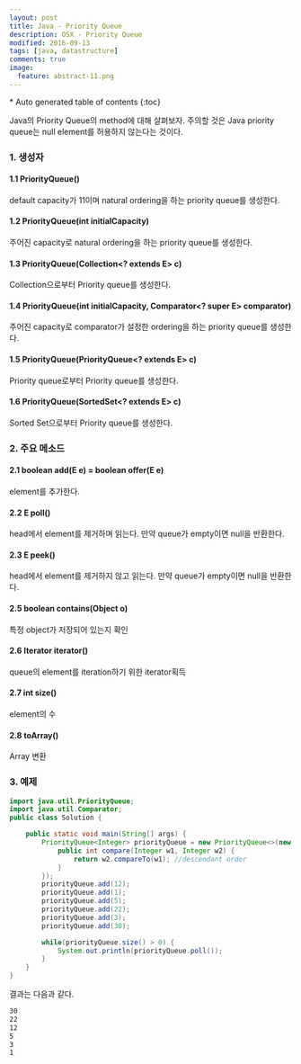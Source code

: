 ```yaml
---
layout: post
title: Java - Priority Queue
description: OSX - Priority Queue
modified: 2016-09-13
tags: [java, datastructure]
comments: true
image:
  feature: abstract-11.png
---
```


<section id="table-of-contents" class="toc">
<div id="drawer" markdown="1">
*  Auto generated table of contents
{:toc}
</div>
</section><!-- /#table-of-contents -->

Java의 Priority Queue의 method에 대해 살펴보자. 주의할 것은 Java priority queue는 null element를 허용하지 않는다는 것이다. 

### 1. 생성자

#### 1.1 PriorityQueue()

default capacity가 11이며 natural ordering을 하는 priority queue를 생성한다. 

#### 1.2 	PriorityQueue(int initialCapacity)

주어진 capacity로 natural ordering을 하는 priority queue를 생성한다. 

#### 1.3 	PriorityQueue(Collection<? extends E> c)

Collection으로부터 Priority queue를 생성한다. 

#### 1.4 PriorityQueue(int initialCapacity, Comparator<? super E> comparator)

주어진 capacity로 comparator가 설정한 ordering을 하는 priority queue를 생성한다. 

#### 1.5 	PriorityQueue(PriorityQueue<? extends E> c)

Priority queue로부터 Priority queue를 생성한다. 

#### 1.6 	PriorityQueue(SortedSet<? extends E> c)

Sorted Set으로부터 Priority queue를 생성한다. 

### 2. 주요 메소드 

#### 2.1 	boolean add(E e) = boolean offer(E e)

element를 추가한다. 

#### 2.2 	E poll()

head에서 element를 제거하며 읽는다. 만약 queue가 empty이면 null을 반환한다. 

#### 2.3 	E peek()

head에서 element를 제거하지 않고 읽는다. 만약 queue가 empty이면 null을 반환한다. 

#### 2.5 	boolean contains(Object o)

특정 object가 저장되어 있는지 확인

#### 2.6 Iterator<E> iterator()

queue의 element를 iteration하기 위한 iterator획득

#### 2.7 int size()

element의 수 

#### 2.8 toArray()

Array 변환

### 3. 예제 

```java
import java.util.PriorityQueue;
import java.util.Comparator;
public class Solution {

	public static void main(String[] args) {
		PriorityQueue<Integer> priorityQueue = new PriorityQueue<>(new Comparator<Integer>() {
			public int compare(Integer w1, Integer w2) {
				return w2.compareTo(w1); //descendant order
			}
		});
		priorityQueue.add(12);
		priorityQueue.add(1);
		priorityQueue.add(5);
		priorityQueue.add(22);
		priorityQueue.add(3);
		priorityQueue.add(30);

		while(priorityQueue.size() > 0) {
			System.out.println(priorityQueue.poll());
		}
	}
}
```

결과는 다음과 같다. 

```bash
30
22
12
5
3
1
```
